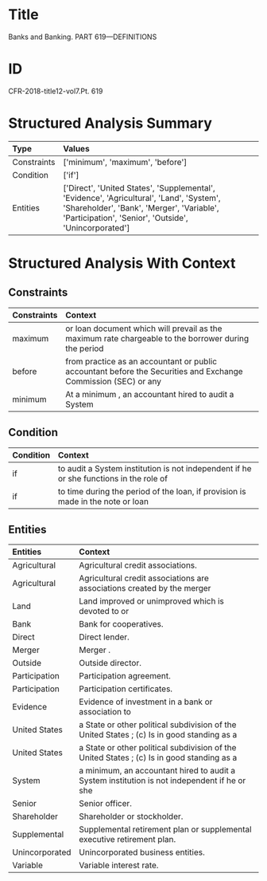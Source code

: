 # Title

 Banks and Banking. PART 619—DEFINITIONS


# ID

 CFR-2018-title12-vol7.Pt. 619


# Structured Analysis Summary

| Type        | Values                                                                                                                                                                                         |
|:------------|:-----------------------------------------------------------------------------------------------------------------------------------------------------------------------------------------------|
| Constraints | ['minimum', 'maximum', 'before']                                                                                                                                                               |
| Condition   | ['if']                                                                                                                                                                                         |
| Entities    | ['Direct', 'United States', 'Supplemental', 'Evidence', 'Agricultural', 'Land', 'System', 'Shareholder', 'Bank', 'Merger', 'Variable', 'Participation', 'Senior', 'Outside', 'Unincorporated'] |


# Structured Analysis With Context

 


## Constraints

| Constraints   | Context                                                                                                        |
|:--------------|:---------------------------------------------------------------------------------------------------------------|
| maximum       | or loan document which will prevail as the maximum rate chargeable to the borrower during the period           |
| before        | from practice as an accountant or public accountant before the Securities and Exchange Commission (SEC) or any |
| minimum       | At a  minimum , an accountant hired to audit a System                                                          |


## Condition

| Condition   | Context                                                                                |
|:------------|:---------------------------------------------------------------------------------------|
| if          | to audit a System institution is not independent if he or she functions in the role of |
| if          | to time during the period of the loan, if provision is made in the note or loan        |


## Entities

| Entities       | Context                                                                                      |
|:---------------|:---------------------------------------------------------------------------------------------|
| Agricultural   | Agricultural  credit associations.                                                           |
| Agricultural   | Agricultural credit associations are associations created by the merger                      |
| Land           | Land improved or unimproved which is devoted to or                                           |
| Bank           | Bank  for cooperatives.                                                                      |
| Direct         | Direct  lender.                                                                              |
| Merger         | Merger .                                                                                     |
| Outside        | Outside  director.                                                                           |
| Participation  | Participation  agreement.                                                                    |
| Participation  | Participation  certificates.                                                                 |
| Evidence       | Evidence of investment in a bank or association to                                           |
| United States  | a State or other political subdivision of the United States ; (c) Is in good standing as a   |
| United States  | a State or other political subdivision of the United States ; (c) Is in good standing as a   |
| System         | a minimum, an accountant hired to audit a System institution is not independent if he or she |
| Senior         | Senior  officer.                                                                             |
| Shareholder    | Shareholder  or stockholder.                                                                 |
| Supplemental   | Supplemental  retirement plan or supplemental executive retirement plan.                     |
| Unincorporated | Unincorporated  business entities.                                                           |
| Variable       | Variable  interest rate.                                                                     |


